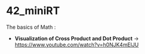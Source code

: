 # 42_miniRT

The basics of Math : 

- **Visualization of Cross Product and Dot Product** -> https://www.youtube.com/watch?v=h0NJK4mEIJU

